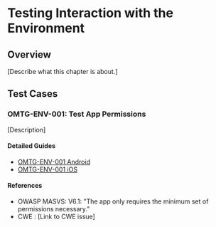 # Testing Interaction with the Environment

## Overview

[Describe what this chapter is about.]

## Test Cases

### OMTG-ENV-001: Test App Permissions
[Description]

#### Detailed Guides

- [OMTG-ENV-001 Android](0x05a_OMTG-ENV_Android.md#OMTG-ENV-001)
- [OMTG-ENV-001 iOS](0x05b_OMTG-ENV_iOS.md#OMTG-ENV-001)

#### References

- OWASP MASVS: V6.1: "The app only requires the minimum set of permissions necessary."
- CWE : [Link to CWE issue]
